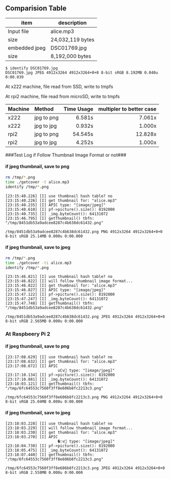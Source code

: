 Comparision Table
-----------------

| item | description |
| ---- | ----------- |
| Input file | alice.mp3 |
| size | 24,032,119 bytes |
| embedded jpeg | DSC01769.jpg |
| size | 8,192,000 bytes |


```
$ identify DSC01769.jpg
DSC01769.jpg JPEG 4912x3264 4912x3264+0+0 8-bit sRGB 8.192MB 0.040u 0:00.039
```

At x222 machine, file read from SSD, write to tmpfs

At rpi2 machine, file read from microSD, write to tmpfs

| Machine    | Method     | Time Usage  | multipler to better case |
| ---------- |:---------- |------------:|----------:|
| x222       | jpg to png | 6.581s      | 7.061x |
| x222       | jpg to jpg | 0.932s      | 1.000x |
| rpi2       | jpg to png | 54.545s     | 12.828x |
| rpi2       | jpg to jpg | 4.252s      | 1.000x |


###Test Log if Follow Thumbnail Image Format or not###


#### if jpeg thumbnail, save to png ####
```bash
rm /tmp/*.png
time ./getcover -t alice.mp3
identify /tmp/*.png
```
```
[23:15:40.226] [I] use thumbnail hash table? no
[23:15:40.226] [I] get thumbnail for: "alice.mp3"
[23:15:40.235] [I] APIC type: "[image/jpeg]"
[23:15:40.610] [I] pf->picture().size(): 8192000
[23:15:40.735] [I] _img.byteCount(): 64131072
[23:15:46.795] [I] getThumbnail() tbfn: "/tmp/8451db53a9adcee8287c4b638dc61432.png"

/tmp/8451db53a9adcee8287c4b638dc61432.png PNG 4912x3264 4912x3264+0+0 8-bit sRGB 25.14MB 0.000u 0:00.000
```

#### if jpeg thumbnail, save to jpeg ####
```bash
rm /tmp/*.png
time ./getcover -ti alice.mp3
identify /tmp/*.png
```
```
[23:15:46.821] [I] use thumbnail hash table? no
[23:15:46.822] [I] will follow thumbnail image format...
[23:15:46.822] [I] get thumbnail for: "alice.mp3"
[23:15:46.827] [I] APIC type: "[image/jpeg]"
[23:15:47.122] [I] pf->picture().size(): 8192000
[23:15:47.247] [I] _img.byteCount(): 64131072
[23:15:47.748] [I] getThumbnail() tbfn: "/tmp/8451db53a9adcee8287c4b638dc61432.png"

/tmp/8451db53a9adcee8287c4b638dc61432.png JPEG 4912x3264 4912x3264+0+0 8-bit sRGB 2.565MB 0.000u 0:00.000
```

### At Raspbeery Pi 2 ###
#### if jpeg thumbnail, save to png ####
```
[23:17:08.629] [I] use thumbnail hash table? no
[23:17:08.632] [I] get thumbnail for: "alice.mp3"
[23:17:08.672] [I] APIC
                       uCv type: "[image/jpeg]"
[23:17:10.134] [I] pf->picture().size(): 8192000
[23:17:10.881] [I] _img.byteCount(): 64131072
[23:18:03.121] [I] getThumbnail() tbfn: "/tmp/6fc64553c7560f3ff8e606b8fc2213c3.png"

/tmp/6fc64553c7560f3ff8e606b8fc2213c3.png PNG 4912x3264 4912x3264+0+0 8-bit sRGB 25.04MB 0.000u 0:00.000
```

#### if jpeg thumbnail, save to jpeg ####
```
[23:18:03.228] [I] use thumbnail hash table? no
[23:18:03.229] [I] will follow thumbnail image format...
[23:18:03.230] [I] get thumbnail for: "alice.mp3"
[23:18:03.270] [I] APIC
                       �:v type: "[image/jpeg]"
[23:18:04.730] [I] pf->picture().size(): 8192000
[23:18:05.475] [I] _img.byteCount(): 64131072
[23:18:07.440] [I] getThumbnail() tbfn: "/tmp/6fc64553c7560f3ff8e606b8fc2213c3.png"

/tmp/6fc64553c7560f3ff8e606b8fc2213c3.png JPEG 4912x3264 4912x3264+0+0 8-bit sRGB 2.558MB 0.000u 0:00.000
```